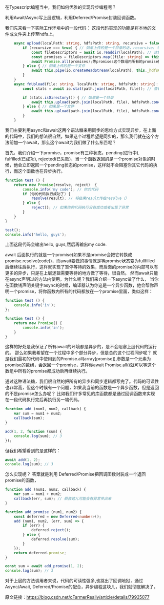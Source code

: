 在Typescript编程当中，我们如何优雅的实现异步编程呢？

利用Await/Async写上层逻辑，利用Deferred/Promise封装回调函数。

我们先来看一下实际工作环境中的一段代码：
这段代码实现的功能是将本地的文件或文件夹上传至hdfs上。
```typescript
    async upload(localPath: string, hdfsPath: string, recursive = false): Promise<void> {
        if (recursive === true) { // 如果上传的是一个目录的话，recursive: true
            const fileDescriptors = await io.readdir(localPath); // 读取文件夹名字
            const promises = fileDescriptors.map((file: string) => this.fnUpload(file, localPath, hdfsPath)); // 得到一个元素为promise的数组
            await Promise.all(promises);等promises这个数组内所有的promise执行完后再继续向后执行
        } else { // 如果上传的是一个文件
            await this.pipe(io.createReadStream(localPath), this._hdfsClient.createWriteStream(hdfsPath.substr(6))); // 建立一个管道把数据发送上去
        }
    }
    async fnUpload(file: string, localPath: string, hdfsPath: string): Promise<void> {
        const stats = await io.stat(path.join(localPath, file)); // 查看当前路径的文件状态

        if (stats.isDirectory()) { // 如果是一个目录
            await this.upload(path.join(localPath, file), hdfsPath.concat(file), true);
        } else { // 如果是一个文件
            await this.upload(path.join(localPath, file), hdfsPath.concat(file));
        }
    }
```

我们主要利用async和await这两个语法糖来用同步的思维方式实现异步，在上面的代码中，我们的想法很自然，如果这个过程希望是同步的，那么我们就在这个方法前加一个await，那么这个await为我们做了什么东西呢？

首先，我们介绍一下promise，promise有三种状态，pending(进行中), fulfilled(已成功), rejected(已失败)，当一个函数返回的是一个promise对象的时候，他会立即返回一个pending状态的promise，这样就不会阻塞你其它代码的执行，而这个函数也在异步执行。

```typescript
function test () {
    return new Promise(resolve, reject)  {
        console.info('my code'); // 你的代码
        if (你的代码执行成功了) {
            resolve(result); // 将结果result传给resolve（）
        } else {
            reject(); // 如果你的代码执行没有成功或者出现了异常
        }
    }
}

test();
console.info('hello, guys');
```

上面这段代码会输出hello, guys,然后再输出my code.

await 后面执行的就是一个promise(如果不是promise会把它转换成promise.resolve(code))，而await要做的事情就是等promise状态变为fullfilled后继续往后执行，这样就实现了暂停等待的效果，而后面的promise的内部可以有更多的异步，只是在上层逻辑需要等待的地方做了等待，很自然。
然而await只能在async声明过的方法内使用，为什么呢？我们来介绍一下async做了什么，
当你在函数钱声明关键字async的时候，编译器认为你这是一个异步函数，他会帮你声明一个promise，将你函数内所有的代码都放在一个promise里面，类似这样：
```typescript
function test () {
    console.info('in');
};

function test () {
    return new Promise() {
        console.info('in');
    }
}
```
这样的好处是我保证了所有await的环境都是异步的，是不会阻塞上层代码的运行的。
那么如果我希望在一个过程中多个部分异步，但是总的这个过程同步呢？
就是我们最初的代码中使用到的Promise.all(array[promise]),参数是一个元素为promise的数组，会返回一个promise，这样你await Promise.all()就可以等这个数组中所有的promise都成功后再继续执行。

通过这种语法糖，我们很自然的把所有的异步和同步逻辑都写完了。代码的可读性也非常高，但这个时候有一个问题，如果我当前的函数是一个异步函数，但是返回的不是promise怎么办呢？
比如我们许多常见的库函数都是通过回调函数来实现在一段代码执行完后再执行另一端代码，
```typescript
function add (num1, num2, callback) {
    var sum = num1 + num2;
    callback(sum);
}

add(1, 2, function (sum) {
    console.log(sum); // 3
});
```

但我们希望看到的是这样的：
```typescript
await add(1, 2);
console.log(sum); // 3
```

怎么实现呢？
答案就是利用 Deferred/Promise把回调函数封装成一个返回promise的函数，

```typescript
function add (num1, num2, callback) {
    var sum = num1 + num2;
    callback(err, sum); // 假装这儿可能会有异常传出来
}

function add_promise (num1, num2) {
    const deferred = new Deferred<number>();
    add (num1, num2, (err, sum) => {
        if (err) {
            deferred.reject();
        } else {
            deferred.resolve(sum);
        }
    });
    return deferred.promise;
}

const sum = await add_promise(1, 2);
console.log(sum); // 3
```

对于上层的方法调用者来说，代码的可读性强多,也跳出了回调地狱，通过Async/Await, Deferred/Promise的配合，异步编程这块儿，我们就彻底解决了。

原文链接：https://blog.csdn.net/cFarmerReally/article/details/79935077
